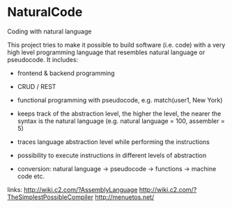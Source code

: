 # NaturalCode
Coding with natural language

This project tries to make it possible to build software (i.e. code) with a very high level programming language that
resembles natural language or pseudocode. 
It includes:

- frontend & backend programming
- CRUD / REST
- functional programming with pseudocode, e.g. match(user1, New York)
- keeps track of the abstraction level, the higher the level, the nearer the syntax is the natural language (e.g. natural   language = 100, assembler = 5)
- traces language abstraction level while performing the instructions
- possibility to execute instructions in different levels of abstraction

- conversion: natural language -> pseudocode -> functions -> machine code etc.


links:
http://wiki.c2.com/?AssemblyLanguage
http://wiki.c2.com/?TheSimplestPossibleCompiler
http://menuetos.net/
